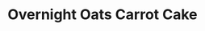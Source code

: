 ---
title: Overnight Oats Carrot Cake
metadata:
  servings: '1'
  course: Breakfast
  title: Overnight Oats &ndash; Carrot Cake
ingredients:
- name: raisins
  amount: 25 g
- name: cinnamon
  amount: 0.5 tsp
- name: chia seeds
  amount: 8 g
- name: oats
  amount: 50 g
- name: grated carrot
  amount: 20 g
- name: oat milk
  amount: 100 g
- name: vanilla casein protein powder
  amount: 30 g
- name: greek yogurt
  amount: 150 g
- name: maple syrup
  amount: 10 g
- name: water
  amount: 100 ml
cookware:
- name: storage pot
steps:
- description: Grab a storage pot and add in the dry ingredients; oats, cinnamon,
    vanilla casein protein powder, grated carrot, chia seeds, and raisins.
- description: Stir well and then add in the wet ingredients; oat milk, maple syrup,
    water, and greek yogurt.
- description: Stir really well, ensuring all dry ingredients are mixed in, and then
    store overnight in a fridge and eat from the pot.

---
